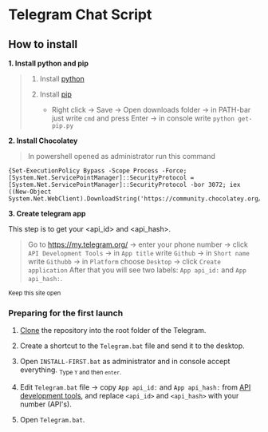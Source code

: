 # Telegram Chat Script

## How to install
**1. Install python and pip**
> 1) Install [python](https://www.python.org/downloads/)
> 
> 2) Install [pip](https://bootstrap.pypa.io/get-pip.py)
>     - Right click -> Save -> Open downloads folder -> in PATH-bar just write `cmd` and press Enter -> in console write `python get-pip.py`



**2. Install Chocolatey**
> In powershell opened as administrator run this command
```
{Set-ExecutionPolicy Bypass -Scope Process -Force; [System.Net.ServicePointManager]::SecurityProtocol = [System.Net.ServicePointManager]::SecurityProtocol -bor 3072; iex ((New-Object System.Net.WebClient).DownloadString('https://community.chocolatey.org/install.ps1'))
```
**3. Create telegram app**

This step is to get your <api_id> and <api_hash>. 

> Go to https://my.telegram.org/ -> enter your phone number -> click `API Development Tools` -> in `App title` write `Github` -> in `Short name` write `Githubb` -> in `Platform` choose `Desktop` -> click `Create application`
After that you will see two labels: `App api_id:` and `App api_hash:`. 

<sub>Keep this site open</sub>

### Preparing for the first launch
1. [Clone](How_to_clone_repo.md) the repository into the root folder of the Telegram.

3. Create a shortcut to the `Telegram.bat` file and send it to the desktop.

4. Open `INSTALL-FIRST.bat` as administrator and in console accept everything. <sub>Type `Y` and then `enter`.</sub>

5. Edit `Telegram.bat` file -> copy `App api_id:` and `App api_hash:` from [API development tools](https://my.telegram.org/apps), and replace `<api_id>` and `<api_hash>` with your number (API's).

6. Open `Telegram.bat`.

